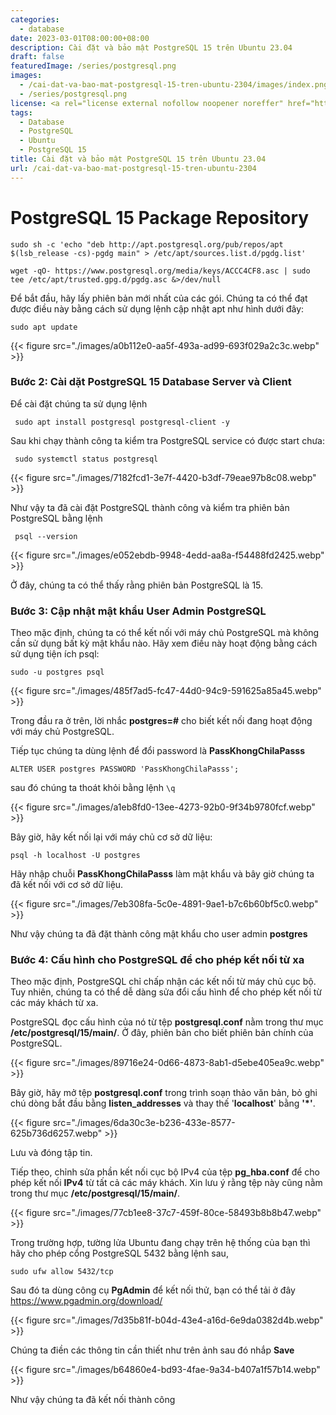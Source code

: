 ```yaml
---
categories:
  - database
date: 2023-03-01T08:00:00+08:00
description: Cài đặt và bảo mật PostgreSQL 15 trên Ubuntu 23.04
draft: false
featuredImage: /series/postgresql.png
images:
  - /cai-dat-va-bao-mat-postgresql-15-tren-ubuntu-2304/images/index.png
  - /series/postgresql.png
license: <a rel="license external nofollow noopener noreffer" href="https://creativecommons.org/licenses/by-nc/4.0/" target="_blank">CC BY-NC 4.0</a>
tags:
  - Database
  - PostgreSQL
  - Ubuntu
  - PostgreSQL 15
title: Cài đặt và bảo mật PostgreSQL 15 trên Ubuntu 23.04
url: /cai-dat-va-bao-mat-postgresql-15-tren-ubuntu-2304
---
```


# PostgreSQL 15 Package Repository

```shell
sudo sh -c 'echo "deb http://apt.postgresql.org/pub/repos/apt $(lsb_release -cs)-pgdg main" > /etc/apt/sources.list.d/pgdg.list'

wget -qO- https://www.postgresql.org/media/keys/ACCC4CF8.asc | sudo tee /etc/apt/trusted.gpg.d/pgdg.asc &>/dev/null
```

Để bắt đầu, hãy lấy phiên bản mới nhất của các gói. Chúng ta có thể đạt được điều này bằng cách sử dụng lệnh cập nhật apt như hình dưới đây:

```shell
sudo apt update
```

{{< figure src="./images/a0b112e0-aa5f-493a-ad99-693f029a2c3c.webp" >}}

### Bước 2: Cài dặt PostgreSQL 15 Database Server và Client

Để cài đặt chúng ta sử dụng lệnh

```shell
 sudo apt install postgresql postgresql-client -y
```

Sau khi chạy thành công ta kiểm tra PostgreSQL service có được start chưa:

```shell
 sudo systemctl status postgresql
```

{{< figure src="./images/7182fcd1-3e7f-4420-b3df-79eae97b8c08.webp" >}}

Như vậy ta đã cài đặt PostgreSQL thành công và kiểm tra phiên bản PostgreSQL bằng lệnh

```shell
 psql --version
```

{{< figure src="./images/e052ebdb-9948-4edd-aa8a-f54488fd2425.webp" >}}

Ở đây, chúng ta có thể thấy rằng phiên bản PostgreSQL là 15.

### Bước 3: Cập nhật mật khẩu User Admin PostgreSQL

Theo mặc định, chúng ta có thể kết nối với máy chủ PostgreSQL mà không cần sử dụng bất kỳ mật khẩu nào. Hãy xem điều này hoạt động bằng cách sử dụng tiện ích psql:

```shell
sudo -u postgres psql
```

{{< figure src="./images/485f7ad5-fc47-44d0-94c9-591625a85a45.webp" >}}

Trong đầu ra ở trên, lời nhắc **postgres=#** cho biết kết nối đang hoạt động với máy chủ PostgreSQL.

Tiếp tục chúng ta dùng lệnh để đổi password là **PassKhongChilaPasss**

```shell
ALTER USER postgres PASSWORD 'PassKhongChilaPasss';
```

sau đó chúng ta thoát khỏi bằng lệnh `\q`

{{< figure src="./images/a1eb8fd0-13ee-4273-92b0-9f34b9780fcf.webp" >}}

Bây giờ, hãy kết nối lại với máy chủ cơ sở dữ liệu:

```shell
psql -h localhost -U postgres
```

Hãy nhập chuỗi **PassKhongChilaPasss** làm mật khẩu và bây giờ chúng ta đã kết nối với cơ sở dữ liệu.

{{< figure src="./images/7eb308fa-5c0e-4891-9ae1-b7c6b60bf5c0.webp" >}}

Như vậy chúng ta đã đặt thành công mật khẩu cho user admin **postgres**

### Bước 4: Cấu hình cho PostgreSQL để cho phép kết nối từ xa

Theo mặc định, PostgreSQL chỉ chấp nhận các kết nối từ máy chủ cục bộ. Tuy nhiên, chúng ta có thể dễ dàng sửa đổi cấu hình để cho phép kết nối từ các máy khách từ xa.

PostgreSQL đọc cấu hình của nó từ tệp **postgresql.conf** nằm trong thư mục **/etc/postgresql/15/main/**. Ở đây, phiên bản cho biết phiên bản chính của PostgreSQL.

{{< figure src="./images/89716e24-0d66-4873-8ab1-d5ebe405ea9c.webp" >}}

Bây giờ, hãy mở tệp **postgresql.conf** trong trình soạn thảo văn bản, bỏ ghi chú dòng bắt đầu bằng **listen_addresses** và thay thế '**localhost**' bằng **'\*'**.

{{< figure src="./images/6da30c3e-b236-433e-8577-625b736d6257.webp" >}}

Lưu và đóng tập tin.

Tiếp theo, chỉnh sửa phần kết nối cục bộ IPv4 của tệp **pg_hba.conf** để cho phép kết nối **IPv4** từ tất cả các máy khách. Xin lưu ý rằng tệp này cũng nằm trong thư mục **/etc/postgresql/15/main/**.

{{< figure src="./images/77cb1ee8-37c7-459f-80ce-58493b8b8b47.webp" >}}

Trong trường hợp, tường lửa Ubuntu đang chạy trên hệ thống của bạn thì hãy cho phép cổng PostgreSQL 5432 bằng lệnh sau,

```
sudo ufw allow 5432/tcp
```

Sau đó ta dùng công cụ **PgAdmin** để kết nối thử, bạn có thể tải ở đây https://www.pgadmin.org/download/

{{< figure src="./images/7d35b81f-b04d-43e4-a16d-6e9da0382d4b.webp" >}}

Chúng ta điền các thông tin cần thiết như trên ảnh sau đó nhắp **Save**

{{< figure src="./images/b64860e4-bd93-4fae-9a34-b407a1f57b14.webp" >}}

Như vậy chúng ta đã kết nối thành công
